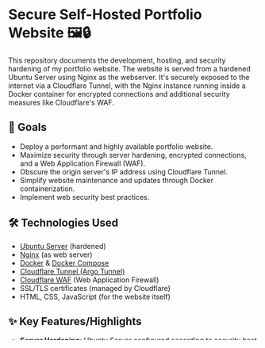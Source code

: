 # Secure Self-Hosted Portfolio Website 🖼️🔒

This repository documents the development, hosting, and security hardening of my portfolio website. The website is served from a hardened Ubuntu Server using Nginx as the webserver. It's securely exposed to the internet via a Cloudflare Tunnel, with the Nginx instance running inside a Docker container for encrypted connections and additional security measures like Cloudflare's WAF.

## 🎯 Goals

* Deploy a performant and highly available portfolio website.
* Maximize security through server hardening, encrypted connections, and a Web Application Firewall (WAF).
* Obscure the origin server's IP address using Cloudflare Tunnel.
* Simplify website maintenance and updates through Docker containerization.
* Implement web security best practices.

## 🛠️ Technologies Used

* [Ubuntu Server](https://ubuntu.com/server) (hardened)
* [Nginx](https://www.nginx.com/) (as web server)
* [Docker](https://www.docker.com/) & [Docker Compose](https://docs.docker.com/compose/)
* [Cloudflare Tunnel (Argo Tunnel)](https://www.cloudflare.com/products/tunnel/)
* [Cloudflare WAF](https://www.cloudflare.com/waf/) (Web Application Firewall)
* SSL/TLS certificates (managed by Cloudflare)
* HTML, CSS, JavaScript (for the website itself)

## ✨ Key Features/Highlights

* **Server Hardening:** Ubuntu Server configured according to security best practices (e.g., `ufw` firewall, `fail2ban`, regular updates, minimized software installation). See [`docs/server-hardening-checklist.md`](./docs/server-hardening-checklist.md).
* **Nginx Web Server:** Efficiently serves static website content.
* **Docker Containerization:** Nginx runs within a Docker container for better isolation, portability, and ease of management.
* **Cloudflare Tunnel:** Establishes a secure, outbound-only connection from the server to Cloudflare, eliminating the need to open inbound ports on the firewall. The origin server's IP remains hidden.
* **SSL/TLS Encryption:** End-to-end encryption of traffic, managed by Cloudflare.
* **Web Application Firewall (WAF):** Utilizes Cloudflare's WAF to protect against common web attacks (e.g., SQL injection, XSS).
* **Hidden Origin IP:** Enhanced security and DDoS protection provided by Cloudflare.
* **Simple Deployment:** Website changes can be deployed by updating the static files in the `src/` directory and, if necessary, rebuilding/restarting the Docker container.

## 🏛️ Repository Structure

    secure-self-hosted-portfolio/
    ├── README.md
    ├── docker-compose.yml
    ├── nginx/
    │   ├── nginx.conf
    │   └── Dockerfile
    ├── src/
    │   └── html/         # Your website's static files go here
    │       ├── index.html
    │       ├── css/
    │       │   └── style.css
    │       └── js/
    │           └── script.js
    ├── docs/
    │   ├── server-hardening-checklist.md
    │   └── cloudflare-tunnel-setup.md
    └── config-examples/
    └── cloudflared-config.yml.example


## 🚀 Getting Started / Configuration

This repository contains configuration examples and guides. The actual source code for your portfolio website should be placed in the `src/html/` directory.

1.  **Server Setup:**
    * Install and harden an Ubuntu Server. Refer to the [`docs/server-hardening-checklist.md`](./docs/server-hardening-checklist.md).
    * Install Docker and Docker Compose.
2.  **Cloudflare Setup:**
    * Create a Cloudflare account and add your domain.
    * Set up a Cloudflare Tunnel. Follow the [official Cloudflare documentation](https://developers.cloudflare.com/cloudflare-one/connections/connect-apps/install-and-setup/installation/).
    * Configure DNS records and WAF settings in your Cloudflare dashboard. See [`docs/cloudflare-tunnel-setup.md`](./docs/cloudflare-tunnel-setup.md) for guidance.
3.  **Nginx & Docker:**
    * The `docker-compose.yml`, `nginx/nginx.conf`, and `nginx/Dockerfile` in this repository serve as templates.
    * Place your static website files (HTML, CSS, JavaScript, images, etc.) into the `src/html/` directory.
    * Build and start the Nginx container:
        ```bash
        docker-compose up --build -d
        ```
4.  **Connect Cloudflare Tunnel to Nginx:**
    * Install the `cloudflared` daemon on your Ubuntu server (or run it as another Docker container).
    * Configure `cloudflared` to point to your Nginx service, which is exposed by Docker Compose (e.g., `http://127.0.0.1:8080` if you map port 80 of the Nginx container to 8080 on the host).
    * An example `cloudflared` configuration can be found in [`config-examples/cloudflared-config.yml.example`](./config-examples/cloudflared-config.yml.example).

## 📄 Important Files

* `docker-compose.yml`: Defines the Nginx service.
* `nginx/nginx.conf`: Nginx configuration file.
* `nginx/Dockerfile`: Dockerfile to build a custom Nginx image (e.g., to copy in the `nginx.conf`).
* `src/html/`: Location for your portfolio's static website files.
* `docs/`: Contains setup and hardening guides.
* `config-examples/`: Example configurations.

## 🔮 Potential Improvements/Future Plans

* Implement Content Security Policy (CSP) headers for enhanced security.
* Set up a CI/CD pipeline for automatic deployment on Git push.
* Conduct regular security audits and (simulated) penetration tests.
* Optimize website performance (e.g., image compression, advanced caching strategies).
* Add more detailed monitoring for the Nginx container and website availability.